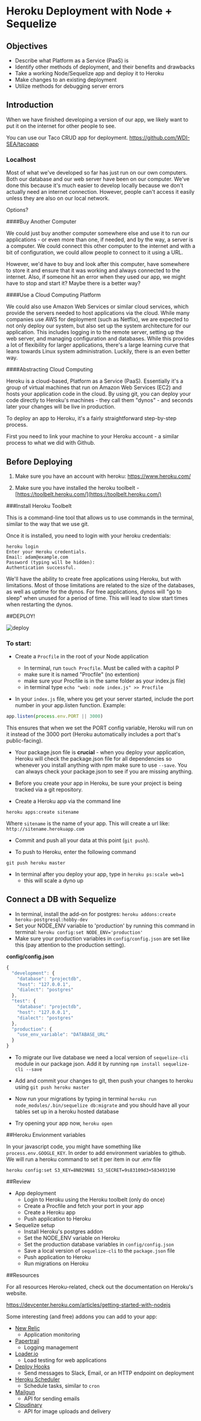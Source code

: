 # Heroku Deployment with Node + Sequelize 

## Objectives
* Describe what Platform as a Service (PaaS) is
* Identify other methods of deployment, and their benefits and drawbacks
* Take a working Node/Sequelize app and deploy it to Heroku
* Make changes to an existing deployment
* Utilize methods for debugging server errors

## Introduction

When we have finished developing a version of our app, we likely want to put it on the internet for other people to see.

You can use our Taco CRUD app for deployment. https://github.com/WDI-SEA/tacoapp

### Localhost

Most of what we've developed so far has just run on our own computers. Both our database and our web server have been on our computer. We've done this because it's much easier to develop locally because we don't actually need an internet connection. However, people can't access it easily unless they are also on our local network.

Options?

####Buy Another Computer

We could just buy another computer somewhere else and use it to run our applications - or even more than one, if needed, and by the way, a server is a computer. We could connect this other computer to the internet and with a bit of configuration, we could allow people to connect to it using a URL.

However, we'd have to buy and look after this computer, have somewhere to store it and ensure that it was working and always connected to the internet. Also, if someone hit an error when they used our app, we might have to stop and start it? Maybe there is a better way?

####Use a Cloud Computing Platform

We could also use Amazon Web Services or similar cloud services, which provide the servers needed to host applications via the cloud. While many companies use AWS for deployment (such as Netflix), we are expected to not only deploy our system, but also set up the system architecture for our application. This includes logging in to the remote server, setting up the web server, and managing configuration and databases. While this provides a lot of flexibility for larger applications, there's a large learning curve that leans towards Linux system administration. Luckily, there is an even better way.

####Abstracting Cloud Computing

Heroku is a cloud-based, Platform as a Service (PaaS). Essentially it's a group of virtual machines that run on Amazon Web Services (EC2) and hosts your application code in the cloud. By using git, you can deploy your code directly to Heroku's machines - they call them "dynos" - and seconds later your changes will be live in production.

To deploy an app to Heroku, it's a fairly straightforward step-by-step process.

First you need to link your machine to your Heroku account - a similar process to what we did with Github.


## Before Deploying
1. Make sure you have an account with heroku: https://www.heroku.com/

2. Make sure you have installed the heroku toolbelt - [https://toolbelt.heroku.com/](https://toolbelt.heroku.com/)

###Install Heroku Toolbelt

This is a command-line tool that allows us to use commands in the terminal, similar to the way that we use git.

Once it is installed, you need to login with your heroku credentials:

```
heroku login
Enter your Heroku credentials.
Email: adam@example.com
Password (typing will be hidden):
Authentication successful.
```

We'll have the ability to create free applications using Heroku, but with limitations. Most of those limitations are related to the size of the databases, as well as uptime for the dynos. For free applications, dynos will "go to sleep" when unused for a period of time. This will lead to slow start times when restarting the dynos.

##DEPLOY!

![deploy](snail_deploy.gif)

### To start:

* Create a `Procfile` in the root of your Node application
  * In terminal, run `touch Procfile`. Must be called with a capitol P
  * make sure it is named "Procfile" (no extention) 
  * make sure your Procfile is in the same folder as your index.js file) 
  * in terminal type `echo "web: node index.js" >> Procfile`

* In your `index.js` file, where you get your server started, include the port number in your app.listen function. Example:

```js
app.listen(process.env.PORT || 3000)
```

This ensures that when we set the PORT config variable, Heroku will run on it instead of the 3000 port (Heroku automatically includes a port that's public-facing).

* Your package.json file is **crucial** - when you deploy your application, Heroku will check the package.json file for all dependencies so whenever you install anything with npm make sure to use `--save`. You can always check your package.json to see if you are missing anything.

* Before you create your app in Heroku, be sure your project is being tracked via a git repository.

* Create a Heroku app via the command line

```
heroku apps:create sitename
```

Where `sitename` is the name of your app. This will create a url like: `http://sitename.herokuapp.com`

* Commit and push all your data at this point (`git push`).

* To push to Heroku, enter the following command

```
git push heroku master
```

* In terminal after you deploy your app, type in `heroku ps:scale web=1`
  * this will scale a dyno up

## Connect a DB with Sequelize

* In terminal, install the add-on for postgres: `heroku addons:create heroku-postgresql:hobby-dev`
* Set your NODE_ENV variable to 'production' by running this command in terminal: `heroku config:set NODE_ENV='production'` 
* Make sure your production variables in `config/config.json` are set like this (pay attention to the production setting).

**config/config.json**
```js
{
  "development": {
    "database": "projectdb",
    "host": "127.0.0.1",
    "dialect": "postgres"
  },
  "test": {
    "database": "projectdb",
    "host": "127.0.0.1",
    "dialect": "postgres"
  },
  "production": {
    "use_env_variable": "DATABASE_URL"
  }
}

```

* To migrate our live database we need a local version of `sequelize-cli` module in our package json. Add it by running `npm install sequelize-cli --save`

* Add and commit your changes to git, then push your changes to heroku using `git push heroku master`

* Now run your migrations by typing in terminal `heroku run node_modules/.bin/sequelize db:migrate` and you should have all your tables set up in a heroku hosted database

* Try opening your app now, `heroku open`

##Heroku Envionment variables

In your javascript code, you might have something like `process.env.GOOGLE_KEY`.
In order to add environment variables to github. We will run a heroku command to set it per item in our .env file

```
heroku config:set S3_KEY=8N029N81 S3_SECRET=9s83109d3+583493190
```

##Review
* App deployment
  * Login to Heroku using the Heroku toolbelt (only do once)
  * Create a Procfile and fetch your port in your app
  * Create a Heroku app
  * Push application to Heroku
* Sequelize setup
  * Install Heroku's postgres addon
  * Set the NODE_ENV variable on Heroku
  * Set the production database variables in `config/config.json`
  * Save a local version of `sequelize-cli` to the `package.json` file
  * Push application to Heroku
  * Run migrations on Heroku


##Resources

For all resources Heroku-related, check out the documentation on Heroku's website.

https://devcenter.heroku.com/articles/getting-started-with-nodejs

Some interesting (and free) addons you can add to your app:

* [New Relic](https://elements.heroku.com/addons/newrelic)
  * Application monitoring
* [Papertrail](https://elements.heroku.com/addons/papertrail)
  * Logging management
* [Loader.io](https://elements.heroku.com/addons/loaderio)
  * Load testing for web applications
* [Deploy Hooks](https://elements.heroku.com/addons/deployhooks)
  * Send messages to Slack, Email, or an HTTP endpoint on deployment
* [Heroku Scheduler](https://elements.heroku.com/addons/scheduler)
  * Schedule tasks, similar to `cron`
* [Mailgun](https://elements.heroku.com/addons/mailgun)
  * API for sending emails
* [Cloudinary](https://elements.heroku.com/addons/cloudinary)
  * API for image uploads and delivery
